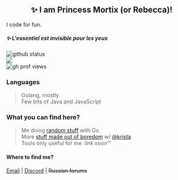 <h2 align="center">✨ I am Princess Mortix (or Rebecca)! </h2>
I code for fun. <br>
<h5> <i> ✨ L'essentiel est invisible pour les yeux </i> </h5>
<a><img src="https://github-readme-stats.vercel.app/api?username=princessmortix&show_icons=true&theme=material-palenight&count_private=true" alt="github status"/> <br> <img src="https://github-readme-stats.vercel.app/api/top-langs/?username=princessmortix&layout=compact&theme=material-palenight"/> <br> <img src="https://komarev.com/ghpvc/?username=princessmortix&label=Profile%20Views&color=0e75b6&style=flat" alt="gh prof views" /></a>

### Languages

> Golang, mostly. <br> <!-- yummy, love when md broke or im too dumb to fix -->
> Few bits of Java and JavaScript

### What you can find here?
> Me doing [random stuff](https://github.com/princessmortix/BirbOS-golang) with Go <br>
> More [stuff made out of boredom](https://github.com/princessmortix/duke-os) w/ [@krista](https://github.com/krista-chan) <br>
> Tools only useful for me.  <i> link soon™ </i> 

#### Where to find me?
[Email](mailto:contact@princessmortix.site) | [Discord](https://discord.gg/afpgy3b) | <s> Russian forums </s>
